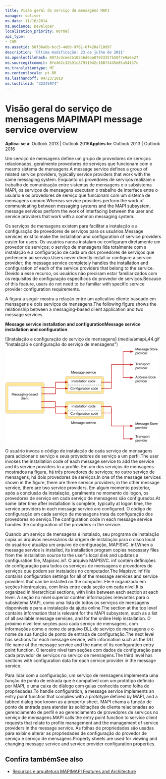 ```yaml
---
title: Visão geral do serviço de mensagens MAPI
manager: soliver
ms.date: 11/16/2014
ms.audience: Developer
localization_priority: Normal
api_type:
- COM
ms.assetid: 58f36a6b-bcc5-4ebb-9761-6f420a718d97
description: 'Última modificação: 23 de julho de 2011'
ms.openlocfilehash: 8973cdcee2b10346d0ba07033357b50f7e9a6a27
ms.sourcegitcommit: 8fe462c32b91c87911942c188f3445e85a54137c
ms.translationtype: MT
ms.contentlocale: pt-BR
ms.lasthandoff: 04/23/2019
ms.locfileid: "32345974"
---
```

# <a name="mapi-message-service-overview"></a><span data-ttu-id="40ae7-103">Visão geral do serviço de mensagens MAPI</span><span class="sxs-lookup"><span data-stu-id="40ae7-103">MAPI message service overview</span></span>
  
<span data-ttu-id="40ae7-104">**Aplica-se a**: Outlook 2013 | Outlook 2016</span><span class="sxs-lookup"><span data-stu-id="40ae7-104">**Applies to**: Outlook 2013 | Outlook 2016</span></span> 
  
<span data-ttu-id="40ae7-105">Um serviço de mensagens define um grupo de provedores de serviços relacionados, geralmente provedores de serviços que funcionam com o mesmo sistema de mensagens.</span><span class="sxs-lookup"><span data-stu-id="40ae7-105">A message service defines a group of related service providers, typically service providers that work with the same messaging system.</span></span> <span data-ttu-id="40ae7-106">Enquanto os provedores de serviços realizam o trabalho de comunicação entre sistemas de mensagens e o subsistema MAPI, os serviços de mensagens executam o trabalho de interface entre o usuário e os provedores de serviço que funcionam com um sistema de mensagens comum.</span><span class="sxs-lookup"><span data-stu-id="40ae7-106">Whereas service providers perform the work of communicating between messaging systems and the MAPI subsystem, message services perform the work of interfacing between the user and service providers that work with a common messaging system.</span></span>  
  
<span data-ttu-id="40ae7-107">Os serviços de mensagens existem para facilitar a instalação e a configuração de provedores de serviços para os usuários.</span><span class="sxs-lookup"><span data-stu-id="40ae7-107">Message services exist to make the installation and configuration of service providers easier for users.</span></span> <span data-ttu-id="40ae7-108">Os usuários nunca instalam ou configuram diretamente um provedor de serviços; o serviço de mensagens lida totalmente com a instalação e a configuração de cada um dos provedores de serviços que pertencem ao serviço.</span><span class="sxs-lookup"><span data-stu-id="40ae7-108">Users never directly install or configure a service provider; the message service completely handles the installation and configuration of each of the service providers that belong to the service.</span></span> <span data-ttu-id="40ae7-109">Devido a esse recurso, os usuários não precisam estar familiarizados com os requisitos de configuração específicos do provedor de serviços.</span><span class="sxs-lookup"><span data-stu-id="40ae7-109">Because of this feature, users do not need to be familiar with specific service provider configuration requirements.</span></span> 
  
<span data-ttu-id="40ae7-110">A figura a seguir mostra a relação entre um aplicativo cliente baseado em mensagens e dois serviços de mensagens.</span><span class="sxs-lookup"><span data-stu-id="40ae7-110">The following figure shows the relationship between a messaging-based client application and two message services.</span></span>
  
<span data-ttu-id="40ae7-111">**Message service installation and configuration**</span><span class="sxs-lookup"><span data-stu-id="40ae7-111">**Message service installation and configuration**</span></span>
  
<span data-ttu-id="40ae7-112">![Instalação e configuração do serviço de mensagens] (media/amapi_44.gif "Instalação e configuração do serviço de mensagens")</span><span class="sxs-lookup"><span data-stu-id="40ae7-112">![Message service installation and configuration](media/amapi_44.gif "Message service installation and configuration")</span></span>
  
<span data-ttu-id="40ae7-113">O usuário invoca o código de instalação de cada serviço de mensagens para adicionar o serviço e seus provedores de serviço a um perfil.</span><span class="sxs-lookup"><span data-stu-id="40ae7-113">The user invokes the installation code of each message service to add the service and its service providers to a profile.</span></span> <span data-ttu-id="40ae7-114">Em um dos serviços de mensagens mostrados na figura, há três provedores de serviços; no outro serviço de mensagens, há dois provedores de serviços.</span><span class="sxs-lookup"><span data-stu-id="40ae7-114">In one of the message services shown in the figure, there are three service providers; in the other message service, there are two service providers.</span></span> <span data-ttu-id="40ae7-115">Em algum momento posterior, após a conclusão da instalação, geralmente no momento do logon, os provedores de serviço em cada serviço de mensagens são configurados.</span><span class="sxs-lookup"><span data-stu-id="40ae7-115">At some later time after installation is complete, typically at logon time, the service providers in each message service are configured.</span></span> <span data-ttu-id="40ae7-116">O código de configuração em cada serviço de mensagens trata da configuração dos provedores no serviço.</span><span class="sxs-lookup"><span data-stu-id="40ae7-116">The configuration code in each message service handles the configuration of the providers in the service.</span></span>
  
<span data-ttu-id="40ae7-117">Quando um serviço de mensagens é instalado, seu programa de instalação copia os arquivos necessários da origem de instalação para o disco local do usuário e atualiza um arquivo de configuração, MAPISVC. inf.</span><span class="sxs-lookup"><span data-stu-id="40ae7-117">When a message service is installed, its installation program copies necessary files from the installation source to the user's local disk and updates a configuration file, Mapisvc.inf.</span></span> <span data-ttu-id="40ae7-118">O arquivo MAPISVC. inf contém definições de configuração para todos os serviços de mensagens e provedores de serviços que podem ser instalados no computador.</span><span class="sxs-lookup"><span data-stu-id="40ae7-118">The Mapisvc.inf file contains configuration settings for all of the message services and service providers that can be installed on the computer.</span></span> <span data-ttu-id="40ae7-119">Ele é organizado em seções hierárquicas, com links entre cada seção em cada nível.</span><span class="sxs-lookup"><span data-stu-id="40ae7-119">It is organized in hierarchical sections, with links between each section at each level.</span></span> <span data-ttu-id="40ae7-120">A seção no nível superior contém informações relevantes para o subsistema MAPI, como uma lista de todos os serviços de mensagens disponíveis e para a instalação da ajuda online.</span><span class="sxs-lookup"><span data-stu-id="40ae7-120">The section at the top level contains information that is relevant for the MAPI subsystem, such as a list of all available message services, and for the online Help installation.</span></span> <span data-ttu-id="40ae7-121">O próximo nível tem seções para cada serviço de mensagens, com informações como o nome de arquivo DLL do serviço de mensagens e o nome de sua função de ponto de entrada de configuração.</span><span class="sxs-lookup"><span data-stu-id="40ae7-121">The next level has sections for each message service, with information such as the DLL file name of the message service and the name of its configuration entry point function.</span></span> <span data-ttu-id="40ae7-122">O terceiro nível tem seções com dados de configuração para cada provedor de serviços no serviço de mensagens.</span><span class="sxs-lookup"><span data-stu-id="40ae7-122">The third level has sections with configuration data for each service provider in the message service.</span></span> 
  
<span data-ttu-id="40ae7-123">Para lidar com a configuração, um serviço de mensagens implementa uma função de ponto de entrada que é compatível com um protótipo definido por MAPI, e uma caixa de diálogo com guias conhecida como folha de propriedades.</span><span class="sxs-lookup"><span data-stu-id="40ae7-123">To handle configuration, a message service implements an entry point function that complies with a prototype defined by MAPI, and a tabbed dialog box known as a property sheet.</span></span> <span data-ttu-id="40ae7-124">MAPI chama a função de ponto de entrada para atender às solicitações de cliente relacionadas ao gerenciamento de perfil e ao gerenciamento de provedores de serviços no serviço de mensagens.</span><span class="sxs-lookup"><span data-stu-id="40ae7-124">MAPI calls the entry point function to service client requests that relate to profile management and the management of service providers in the message service.</span></span> <span data-ttu-id="40ae7-125">As folhas de propriedades são usadas para exibir e alterar as propriedades de configuração do provedor de serviço e serviço de mensagens.</span><span class="sxs-lookup"><span data-stu-id="40ae7-125">Property sheets are used for viewing and changing message service and service provider configuration properties.</span></span> 
  
## <a name="see-also"></a><span data-ttu-id="40ae7-126">Confira também</span><span class="sxs-lookup"><span data-stu-id="40ae7-126">See also</span></span>

- [<span data-ttu-id="40ae7-127">Recursos e arquitetura MAPI</span><span class="sxs-lookup"><span data-stu-id="40ae7-127">MAPI Features and Architecture</span></span>](mapi-features-and-architecture.md)


